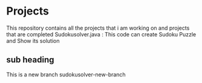 # Projects
This repository contains all the projects that i am working on and projects that are completed 
Sudokusolver.java : This code can create Sudoku Puzzle and Show its solution 
## sub heading 
This is a new branch sudokusolver-new-branch
